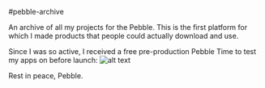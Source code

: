 #pebble-archive

An archive of all my projects for the Pebble. This is the first platform for which I made products that people could actually download and use. 

Since I was so active, I received a free pre-production Pebble Time to test my apps on before launch:
![alt text](preprodtime.png "pre-production pebble time")

Rest in peace, Pebble.